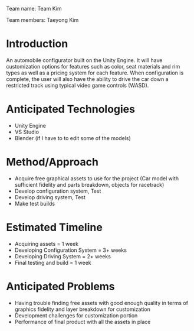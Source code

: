 Team name: Team Kim

Team members: Taeyong Kim

# Introduction

An automobile configurator built on the Unity Engine.
It will have customization options for features such as color, seat materials and rim types as well as a pricing system for each feature. When configuration is complete, the user will also have the ability to drive the car down a restricted track using typical video game controls (WASD).

# Anticipated Technologies

* Unity Engine
* VS Studio
* Blender (if I have to to edit some of the models)
# Method/Approach

* Acquire free graphical assets to use for the project (Car model with sufficient fidelity and parts breakdown, objects for racetrack)
* Develop configuration system, Test
* Develop driving system, Test
* Make test builds

# Estimated Timeline

* Acquiring assets = 1 week
* Developing Configuration System = 3+ weeks
* Developing Driving System = 2+ weeks
* Final testing and build = 1 week

# Anticipated Problems

* Having trouble finding free assets with good enough quality in terms of graphics fidelity and layer breakdown for customization
* Development challenges for customization portion
* Performance of final product with all the assets in place
